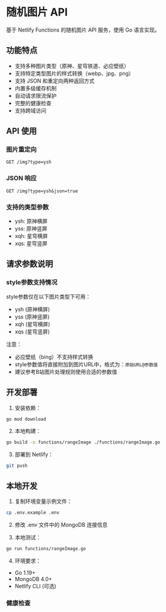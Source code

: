# 随机图片 API

基于 Netlify Functions 的随机图片 API 服务，使用 Go 语言实现。

## 功能特点

- 支持多种图片类型（原神、星穹铁道、必应壁纸）
- 支持特定类型图片的样式转换（webp、jpg、png）
- 支持 JSON 和重定向两种返回方式
- 内置多级缓存机制
- 自动请求限流保护
- 完整的健康检查
- 支持跨域访问

## API 使用

### 图片重定向

```
GET /img?type=ysh
```

### JSON 响应

```
GET /img?type=ysh&json=true
```

### 支持的类型参数

- ysh: 原神横屏
- yss: 原神竖屏
- xqh: 星穹横屏
- xqs: 星穹竖屏

## 请求参数说明

### style参数支持情况

style参数仅在以下图片类型下可用：
- ysh (原神横屏)
- yss (原神竖屏)
- xqh (星穹横屏)
- xqs (星穹竖屏)

注意：
- 必应壁纸（bing）不支持样式转换
- style参数值将直接附加到图片URL中，格式为：`原始URL@参数值`
- 建议参考B站图片处理规则使用合适的参数值

## 开发部署

1. 安装依赖：
```bash
go mod download
```

2. 本地构建：
```bash
go build -o functions/rangeImage ./functions/rangeImage.go
```

3. 部署到 Netlify：
```bash
git push
```

## 本地开发

1. 复制环境变量示例文件：
```bash
cp .env.example .env
```

2. 修改 .env 文件中的 MongoDB 连接信息

3. 本地测试：
```bash
go run functions/rangeImage.go
```

4. 环境要求：
- Go 1.19+
- MongoDB 4.0+
- Netlify CLI (可选)

### 健康检查